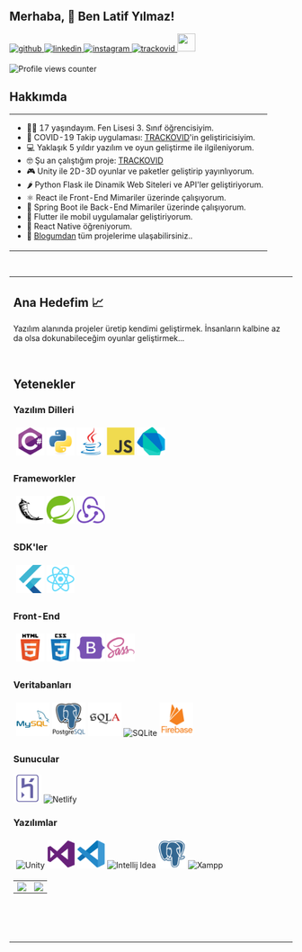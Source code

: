 ## Merhaba, 👋 Ben Latif Yılmaz!  

<a href="https://github.com/LatifY" target="_blank">
<img src=https://img.shields.io/badge/github-%2324292e.svg?&style=for-the-badge&logo=github&logoColor=white alt="github" style="margin-bottom: 5px;" />
</a>
<a href="https://www.linkedin.com/in/abdullatif-y%C4%B1lmaz-912a6b1b9/" target="_blank">
<img src=https://img.shields.io/badge/linkedin-%231E77B5.svg?&style=for-the-badge&logo=linkedin&logoColor=white alt="linkedin" style="margin-bottom: 5px;" />
</a>
<a href="https://instagram.com/latifyilmaza" target="_blank">
<img src=https://img.shields.io/badge/instagram-%23000000.svg?&style=for-the-badge&logo=instagram&logoColor=white alt="instagram" style="margin-bottom: 5px;" />
</a>
<a href="https://www.trackovid.live" target="_blank">
<img src="https://lh3.googleusercontent.com/-2hCaRJ5uKiQ/YTDn-I02lnI/AAAAAAAABVU/2ej0AEh4cHcbHoN46peDk4Mua3Y74eG2gCLcBGAsYHQ/trackovid_dark.png" width="123" height="28" alt="trackovid" style="margin-bottom: 5px;" />
</a>
<a href="https://latifyilmaz.com" target="_blank">
<img src="https://latifyilmaz.com/static/image/favicon.png" style="margin-bottom: 5px;" width="32" height="32"/>
</a>


![Profile views counter](https://komarev.com/ghpvc/?username=LatifY&&style=flat-square)  

## Hakkımda
<table><tr><td valign="top">

-  👦🏻 17 yaşındayım. Fen Lisesi 3. Sınıf öğrencisiyim.
-  🦠 COVID-19 Takip uygulaması: [TRACKOVID](https://www.trackovid.live)'in geliştiricisiyim.
-  💻 Yaklaşık 5 yıldır yazılım ve oyun geliştirme ile ilgileniyorum.
-  🤓 Şu an çalıştığım proje:  [TRACKOVID](https://www.trackovid.live)
-  🎮 Unity ile 2D-3D oyunlar ve paketler geliştirip yayınlıyorum.
-  🌶 Python Flask ile Dinamik Web Siteleri ve API'ler geliştiriyorum.
-  ⚛ React ile Front-End Mimariler üzerinde çalışıyorum.
-  🍃 Spring Boot ile Back-End Mimariler üzerinde çalışıyorum.
-  🔵 Flutter ile mobil uygulamalar geliştiriyorum.
-  🔴 React Native öğreniyorum.
-  📰 [Blogumdan](https://latifyilmaz.com) tüm projelerime ulaşabilirsiniz..
</td></tr></table>

<br/>

<table><tr><td valign="top">

## Ana Hedefim 📈

Yazılım alanında projeler üretip kendimi geliştirmek. İnsanların kalbine az da olsa dokunabileceğim oyunlar geliştirmek...

<br>

  <!---
## 2021 Hedeflerim 📈

- ✅  C#, Python ve Java dillerinin farklı alanlarında daha çok proje geliştirmek.
- ✅  React, React Native öğrenmek.
- ✅  Dart bilgimi geliştirip Flutter ile Mobil uygulamalar geliştirmek.
- ✅  HTML, CSS ile önyüz proje geliştirmek.
- ✅  Restful yapılarla multi-platform proje geliştirmek.
- ✅  Sınıfı bitirmek 🤨
- ✅  Kişisel siteme daha çok blog içeriği eklemek.

<br/>  
-->


## Yetenekler

### Yazılım Dilleri
<p align="left" style="padding:5px">
<img src="https://raw.githubusercontent.com/devicons/devicon/master/icons/csharp/csharp-original.svg" alt="C#" width="50">
<img src="https://github.com/devicons/devicon/blob/master/icons/python/python-original.svg" alt="Python" width="50"/>
<img src="https://github.com/devicons/devicon/blob/master/icons/java/java-original.svg" alt="Java" width="50"/>
<img src="https://github.com/devicons/devicon/blob/master/icons/javascript/javascript-original.svg" alt="Javascript" width="50"/>
<img src="https://github.com/devicons/devicon/blob/master/icons/dart/dart-original.svg" alt="Dart" width="50"/>
</p>
  
### Frameworkler
<p align="left" style="padding:5px">
<img src="https://github.com/devicons/devicon/blob/master/icons/flask/flask-original.svg" alt="Flask" width="50"/>
<img src="https://github.com/devicons/devicon/blob/master/icons/spring/spring-original.svg" alt="Spring" width="50"/>
<img src="https://github.com/devicons/devicon/blob/master/icons/redux/redux-original.svg" alt="Redux" width="50"/>
</p>
  
### SDK'ler
<p align="left" style="padding:5px">
<img src="https://github.com/devicons/devicon/blob/master/icons/flutter/flutter-original.svg" alt="Flutter" width="50"/>
<img src="https://github.com/devicons/devicon/blob/master/icons/react/react-original.svg" alt="React" width="50"/>  
</p>
  
### Front-End
<p align="left" style="padding:5px">
<img src="https://raw.githubusercontent.com/devicons/devicon/master/icons/html5/html5-original-wordmark.svg" alt="HTML5" width="50"/>
<img src="https://raw.githubusercontent.com/devicons/devicon/master/icons/css3/css3-original-wordmark.svg" alt="CSS3" width="50"/>
<img src="https://github.com/devicons/devicon/blob/master/icons/bootstrap/bootstrap-plain.svg" alt="Bootstrap" width="50"/>
<img src="https://github.com/devicons/devicon/blob/master/icons/sass/sass-original.svg" alt="Sass" width="50"/>
</p>
  
### Veritabanları
<p align="left" style="padding:5px">
  <img src="https://github.com/devicons/devicon/blob/master/icons/mysql/mysql-original-wordmark.svg" alt="MySQL" width="60" />
  <img src="https://github.com/devicons/devicon/blob/master/icons/postgresql/postgresql-original-wordmark.svg" alt="PostgreSQL" width="60" />
  <img src="https://github.com/devicons/devicon/blob/master/icons/sqlalchemy/sqlalchemy-original.svg" alt="SQLAlchemy" width="60" />
  <img src="https://cdn.iconscout.com/icon/free/png-512/sqlite-282687.png" alt="SQLite" width="60" />
    <img src="https://github.com/devicons/devicon/blob/master/icons/firebase/firebase-plain-wordmark.svg" alt="Firebase" width="60" />
</p>
  
### Sunucular
<p align="left" stlye="padding:5px">
<img src="https://github.com/devicons/devicon/blob/master/icons/heroku/heroku-original.svg" alt="Heroku" width="50"/>
<img src="https://iconape.com/wp-content/files/an/371180/svg/371180.svg" alt="Netlify" width="50"/>
</p>

### Yazılımlar
<p align="left" style="padding:5px">
<img src="https://seeklogo.com/images/U/unity-logo-988A22E703-seeklogo.com.png" alt="Unity" width="50"/>
<img src="https://github.com/devicons/devicon/blob/master/icons/visualstudio/visualstudio-plain.svg" alt="Visual Studio" width="50"/>
<img src="https://github.com/devicons/devicon/blob/master/icons/vscode/vscode-original.svg" alt="Visual Studio Code" width="50"/>
<img src="https://cdn.iconscout.com/icon/free/png-512/intellij-idea-569199.png" alt="Intellij Idea" width="50"/>
<img src="https://github.com/devicons/devicon/blob/master/icons/postgresql/postgresql-plain.svg" alt="Pg Admin" width="50"/>
<img src="https://cdn2.iconfinder.com/data/icons/pack1-baco-flurry-icons-style/512/XAMPP.png" alt="Xampp" width="50"/>
</p>



<table><tr><td valign="top" width="50%">

<img src="https://github-readme-stats.vercel.app/api?username=LatifY&theme=dark&show_icons=true&count_private=true&hide_border=true" align="left" style="width: 100%" />

</td><td valign="top" width="50%">

<img src="https://github-readme-stats.vercel.app/api/top-langs/?username=LatifY&theme=dark&hide_border=true&layout=compact" align="left" style="width: 100%" />

</td></tr></table>  

<br/>  

  

<br/>  


  

<br/>  


<br />
